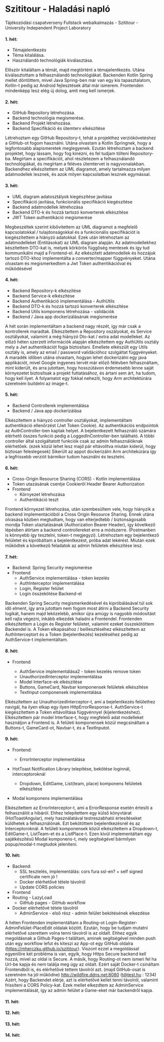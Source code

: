 # Szititour - Haladási napló

Tájékozódási csapatverseny Fullstack webalkalmazás - Szititour - University Independent Project Laboratory



#### **1. hét:**

- Témajelentkezés
- Téma kitalálása.
- Használandó technológiák kiválasztása.

Először kitaláltam a témát, majd megtörtént a témajelentkezés.
Utána kiválasztottam a felhasználandó technológiákat. Backenden Kotlin Spring mellet döntöttem, mivel Java Spring-ben már van egy kis tapasztalatom, Kotlin-t pedig az Android fejlesztések által már ismerem. 
Frontenden mindenképp lesz elég új dolog, amit meg kell ismerjek.

#### **2. hét:**

- GitHub Repository létrehozása.
- Backend technológia megismerése.
- Backend Projekt létrehozása.
- Backend Specifikáció és ütemterv elkészítése

Létrehoztam egy GitHub Repository-t, tehát a projekthez verziókövetéshez a GitHub-ot fogom használni.
Utána olvastam a Kotlin Springnek, hogy a legfontosabb alapismeretek meglegyenek.
Ezután létrehoztam a backend projektet, hogy lássam, hogy fog kinézni, és fel tudjam tölteni Repository-ba.
Megírtam a specifikációt, ahol részletezem a felhasználandó technológiákat, és megírtam a féléves ütemtervet is nagyvonalakban.
Backendhez elkészítettem az UML diagramot, amely tartalmazza milyen adatmodellek lesznek, és azok milyen kapcsolatban lesznek egymással.

#### **3. hét:**

- UML diagram adatosztályok kiegészítése javítása
- Specifikáció javítása, funkcionális specifikáció kiegészítése
- Backend adatmodellek létrehozása
- Backend DTO-k és hozzá tartozó konverterek elkészítése
- JWT Token authentikáció megismerése

Megbeszéltek szerint kibővítettem az UML diagramot a megfelelő kapcsolatokkal / tulajdonságokkal és a funkcionális specifikációt is kiegészítettem a hiányzó adatokkal.
Ezek után létrehoztam az adatmodelleket (Entitásokat) az UML diagram alapján. Az adatmodellekhez készítettem DTO-kat is, melyek körkörös függőség mentesek és így tud kommunikálni majd a Frontend-el. Az elkészített adatmodellek és hozzájuk tartozó DTO-khoz implementálta a converter/mapper függvényeket.
Utána olvastam és megismerkedtem a Jwt Token authentikációval és működésével 

#### **4. hét:**

- Backend Repository-k elkészítése
- Backend Service-k elkészítése
- Backend Authentikáció implementálása - AuthUtils
- Backend DTO-k és hozzá tartozó konverterek elkészítése
- Backend Utils komponens létrehozása - validációk
- Backend / Java app dockerizálásának megismerése

A hét során implementáltam a backend nagy részét, így már csak a kontrollerek maradtak. Elkészítettem a Repository oszályokat, és Service osztályokat, valamint a még hiányzó Dto-kat / extra adat modelleket. Az előző héten szerzett információk alapján elkészítettem egy AuthUtils osztály mely a Jwt authentikációt fogja biztosítani.
Emellete elkészült egy Utils osztály is, amely az email / password validációhoz szolgáltat függvényeket.
A maradék időben utána olvastam, hogyan lehet dockerizálni egy java applikációt, mivel Google ingyenes tervét már előző félévben felhasználtam, mint kiderült, és arra jutottam, hogy hosszútávon érdemesebb lenne saját környezetet biztosítsak a projekt futtatásához, és ártani sem árt, ha tudom, hogy kell ilyet. A folyamatot egy fokkal nehezíti, hogy Arm architektúrára szeretném buildelni az image-t.

#### **5. hét:**

- Backend Controllerek implementálása
- Backend / Java app dockerizálása

Elkészítettem a hiányzó controller osztályokat, implementáltam authentikáció ellenőrzést (Jwt Token Cookie). Az authentikációs endpointok az AuthController-ben kaptak helyet. A bejelentkezett felhasználó számára elérhető összes funkció pedig a LoggedInController-ben található. A többi controller által szolgáltatott funkciók csak az admin felhasználóknak elérhetőek. (ezek közül lehet lesz majd pár eltávolítva miután kiderül, hogy biztosan feleslegesek)
Sikerült az appot dockerizálni Arm architekúrára így a legfrissebb verziót bármikor tudom használni és tesztelni.



#### **6. hét:**

- Cross-Origin Resource Sharing (CORS) - Kotlin implementálása
- Token utazásának cseréje Cookieről Header Bearer Authorization
- Frontend
  - Környezet létrehozása
  - Authentikáció teszt

Frontend környezet létrehozása, után szembesültem vele, hogy hiányzik a backend implementációból a Cross Origin Resource Sharing. Ennek utána olvasása közben megtudtam, hogy van elterjedtebb / biztonságosabb mondja Token utaztatásának (Authorization Bearer Header), így következő lépésben átírtam a backend controllereket erre a módszerre. (Postmanben is könnyebb így tesztelni, token-t megjegyzi). Létrehoztam egy bejelentkező felületet és kipróbáltam  a bejelentkezést, próba adat lekérést. Miután ezek működtek a következő feladatok az admin felületek elkészítése lesz.



#### **7. hét:**

- Backend: Spring Security megismerése
- Frontend
  - AuthService implementálása - token kezelés
  - AuthInterceptor implementálása
  - Login, Register felület
  - Login összekötése Backend-el

Backenden Spring Security megismerkedésével és kipróbálásával túl sok idő elment, így arra jutottam nem fogom most átírni a Backend Security logikát, hanem majd leközelebb, amikor újra amúgy is nagyobb módosítást kell rajta végezni, inkább elkezdek haladni a Frontendel.
Frontenden elkészítettem a Login és Register felületet, valamint ezeket összekötöttem Backendel is. A Token elkapásához / beillesztéséhez elkészítettem az AuthInterceptort és a Token (bejelentkezés) kezeléséhez pedig az AuthService-t implementáltam.




#### **8. hét:**

- Frontend

  - AuthService implementálása2 - token kezelés remove token
  - UnauthorizedInterceptor implementálása
  - Model Interface-ek elkészítése
  - Buttons, GameCard, Navbar komponensek felületek elkészítése
  - TextInput componensek implementálása
  

Elkészítettem az UnauthorizedInterceptor-t, ami a bejelentkezés felülethez navigál, ha ilyen elkap egy ilyen HttpErrorResponse-t. AuthService-t kiegészítettem a Token eltávolítása függvénnyel (kijelentkezéshez). Elkészítettem pár model Interface-t, hogy megfelelő adat modelleket használjon a Frontend is. A felületi komponensek közül megcsináltam a Buttons-t, GameCard-ot, Navbar-t, és a TextInputot.



#### **9. hét:**

- Frontend:

  - ErrorInterceptor implementálása
- HotToast Notification Library telepítése, bekötése loginnál, interceptoroknál
  - Dropdown, EditGame, List(team, place) komponens felületek elkészítése
- Modal komponens implementálása

Elkészítettem az ErrorInterceptor-t, ami a ErrorResponse esetén értesíti a felhasználót a hibáról. Ehhez telepítettem egy külső könyvtárat (HotToastAngular), mely használatával testreszabható értesítéseket küldhetek a felhasználónak. Ezt bekötöttem bejelentkezésnél és az Interceptoroknál.
A felületi komponensek közül elkészítettem a Dropdown-t, EditGame-t, ListTeam-et és a ListPlace-t. Ezen kívül implementáltam egy sajátkészítésű Modal komponens-t, mely segítségével bármilyen popup/modal-t megtudok jeleníteni.



#### **10. hét:**

- Backend:
  - SSL tesztelés, implementálás: cors fura ssl-en? + self signed certificate nem jó !
  - Docker elérhetővé tétele távolról
  - Update CORS policies
- Frontend
- Routing - LazyLoad
  - GitHub pages - GitHub workflow
- Docker elérhetővé tétele távolról
  - AdminService - első rész - admin felület bekötésének elkezdése


A héten Frontenden implementáltam a Routing-ot Login-Register-AdminFelület-PlaceEdit oldalak között. Ezután, hogy be tudjam mutatni elérhetővé szerettem volna tenni távolról is az oldalt. Ehhez egyik megoldásnak a Github Pages-t találtam, aminek segítségével minden push után egy workflow lefut és kiteszi az App-ot egy GitHub oldalra (https://mherczku.github.io/szititour).
Viszont ezzel a megoldással egyenlőre két probléma is van, egyik, hogy Https Secure backend kell hozzá, mivel az oldal is Secure. A másik, hogy Routing-ot nem ismeri fel ha Url-be kapja és nem találja meg úgy az oldalt.
Ezért saját Docker-t csináltam Frontendből is, és elérhetővé tettem távolról azt. (majd GitHub-osat is szeretném ha jól működne) http://wildfire.ddns.net:8080 (t@test.hu : 1234)
Azért, hogy Backendet elérje, azt is elérhetővé kellet tenni távolról, valamint frissíteni a CORS Policy-kat.
Ezek mellet elkezdtem az AdminService implementálását, így az admin felület a Game-eket már backendről kapja.



#### **11. hét:**

#### **12. hét:**

#### **13. hét:**

#### **14. hét:**



